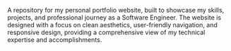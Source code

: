 A repository for my personal portfolio website, built to showcase my skills, projects, and professional journey as a Software Engineer. The website is designed with a focus on clean aesthetics, user-friendly navigation, and responsive design, providing a comprehensive view of my technical expertise and accomplishments.
